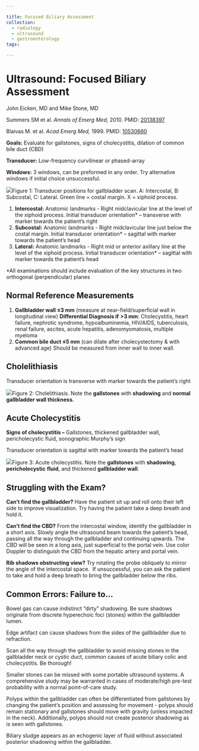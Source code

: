 ```yaml
---

title: Focused Biliary Assessment
collection:
  - radiology
  - ultrasound
  - gastroenterology
tags:

---
```


# Ultrasound: Focused Biliary Assessment

John Eicken, MD and Mike Stone, MD

Summers SM et al. *Annals of Emerg Med,* 2010. PMID: [20138397](http://www.ncbi.nlm.nih.gov/pubmed/?term=Summers%2C+S.+M.%2C+Scruggs%2C+W.%2C+Menchine%2C+M.+D.%2C+et+al.+(2010).+A+Prospective+Evaluation+of+Emergency+Department+Bedside+Ultrasonography+for+the+Detection+of+Acute+Cholecystitis.+Annals+of+Emergency+Medicine.)

Blaivas M. et al. *Acad Emerg Med,* 1999. PMID: [10530660](http://www.ncbi.nlm.nih.gov/pubmed/?term=Blaivas%2C+M.%2C+Harwood%2C+R.+A.%2C+Lambert%2C+M.+J.+(1999).+Decreasing+length+of+stay+with+emergency+ultrasound+examination+of+the+gallbladder.+Academic+Emergency+Medicine+%3A+Official+Journal+of+the+Society+for+Academic+Emergency+Medicine%2C+6(10)%2C+1020%E2%80%931023.)

**Goals:** Evaluate for gallstones, signs of cholecystitis, dilation of common bile duct (CBD)

**Transducer:** Low-frequency curvilinear or phased-array

**Windows:** 3 windows, can be preformed in any order. Try alternative windows if initial choice unsuccessful.

![](https://d2p53dh3qxfm0x.cloudfront.net/uploads/img/1jz/1/c/3f9119da-e724-5873-ab20-8aca1e0a84c6/640.png)Figure 1: Transducer positions for gallbladder scan. A: Intercostal, B: Subcostal, C: Lateral. Green line = costal margin. X = xiphoid process.

1.  **Intercostal:** Anatomic landmarks - Right midclavicular line at the level of the xiphoid process. Initial transducer orientation\* – transverse with marker towards the patient’s right
2.  **Subcostal:** Anatomic landmarks - Right midclavicular line just below the costal margin. Initial transducer orientation\* – sagittal with marker towards the patient’s head
3.  **Lateral:** Anatomic landmarks - Right mid or anterior axillary line at the level of the xiphoid process. Initial transducer orientation\* – sagittal with marker towards the patient’s head

\*All examinations should include evaluation of the key structures in two orthogonal (perpendicular) planes

## Normal Reference Measurements

1.  **Gallbladder wall ≤3 mm** (measure at near-field/superficial wall in longitudinal view)
    **Differential Diagnosis if** **&gt;3 mm**: Cholecystitis, heart failure, nephrotic syndrome, hypoalbuminemia, HIV/AIDS, tuberculosis, renal failure, ascites, acute hepatitis, adenomyomatosis, multiple myeloma
2.  **Common bile duct ≤5 mm** (can dilate after cholecystectomy & with advanced age) Should be measured from inner wall to inner wall.

## Cholelithiasis

Transducer orientation is transverse with marker towards the patient’s right

![](https://d2p53dh3qxfm0x.cloudfront.net/uploads/img/1jz/1/c/027c09ea-daa5-585c-b305-cbaf85f16fe5/640.png)Figure 2: Cholelithiasis. Note the **gallstones** with **shadowing** and **normal gallbladder wall thickness.**

## Acute Cholecystitis

**Signs of cholecystitis –** Gallstones, thickened gallbladder wall, pericholecystic fluid, sonographic Murphy’s sign

Transducer orientation is sagittal with marker towards the patient’s head

![](https://d2p53dh3qxfm0x.cloudfront.net/uploads/img/1jz/1/c/c7be2f16-5d90-51d4-b50b-885d20a7d0b8/640.png)Figure 3: Acute cholecystitis. Note the **gallstones** with **shadowing**, **pericholecystic** **fluid**, and thickened **gallbladder wall**.

## Struggling with the Exam?

**Can’t find the gallbladder?**
Have the patient sit up and roll onto their left side to improve visualization. Try having the patient take a deep breath and hold it.

**Can’t find the CBD?**
From the intercostal window, identify the gallbladder in a short axis. Slowly angle the ultrasound beam towards the patient’s head, passing all the way through the gallbladder and continuing upwards. The CBD will be seen in a long axis, just superficial to the portal vein. Use color Doppler to distinguish the CBD from the hepatic artery and portal vein.

**Rib shadows obstructing view?**
Try rotating the probe obliquely to mirror the angle of the intercostal space.  If unsuccessful, you can ask the patient to take and hold a deep breath to bring the gallbladder below the ribs.

## Common Errors: Failure to…

Bowel gas can cause indistinct “dirty” shadowing. Be sure shadows originate from discrete hyperechoic foci (stones) within the gallbladder lumen.

Edge artifact can cause shadows from the sides of the gallbladder due to refraction.

Scan all the way through the gallbladder to avoid missing stones in the gallbladder neck or cystic duct, common causes of acute biliary colic and cholecystitis. Be thorough!

Smaller stones can be missed with some portable ultrasound systems. A comprehensive study may be warranted in cases of moderate/high pre-test probability with a normal point-of-care study.

Polyps within the gallbladder can often be differentiated from gallstones by changing the patient’s position and assessing for movement - polyps should remain stationary and gallstones should move with gravity (unless impacted in the neck). Additionally, polyps should not create posterior shadowing as is seen with gallstones.

Biliary sludge appears as an echogenic layer of fluid without associated posterior shadowing within the gallbladder.
